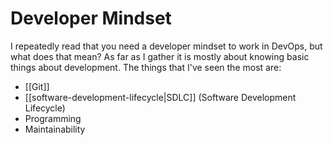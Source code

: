 
# Developer Mindset

I repeatedly read that you need a developer mindset to work in DevOps, but what does that mean?
As far as I gather it is mostly about knowing basic things about development. The things that I've seen the most are:

- [[Git]]
- [[software-development-lifecycle|SDLC]] (Software Development Lifecycle)
- Programming
- Maintainability
